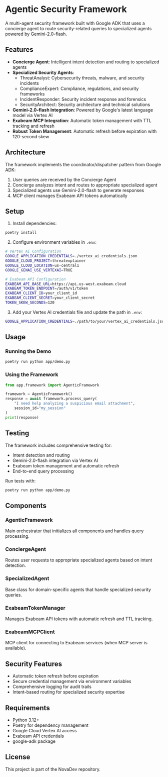 # Agentic Security Framework

A multi-agent security framework built with Google ADK that uses a concierge agent to route security-related queries to specialized agents powered by Gemini-2.0-flash.

## Features

- **Concierge Agent**: Intelligent intent detection and routing to specialized agents
- **Specialized Security Agents**: 
  - ThreatAnalyst: Cybersecurity threats, malware, and security incidents
  - ComplianceExpert: Compliance, regulations, and security frameworks
  - IncidentResponder: Security incident response and forensics
  - SecurityArchitect: Security architecture and technical solutions
- **Gemini-2.0-flash Integration**: Powered by Google's latest language model via Vertex AI
- **Exabeam MCP Integration**: Automatic token management with TTL tracking and refresh
- **Robust Token Management**: Automatic refresh before expiration with 120-second skew

## Architecture

The framework implements the coordinator/dispatcher pattern from Google ADK:
1. User queries are received by the Concierge Agent
2. Concierge analyzes intent and routes to appropriate specialized agent
3. Specialized agents use Gemini-2.0-flash to generate responses
4. MCP client manages Exabeam API tokens automatically

## Setup

1. Install dependencies:
```bash
poetry install
```

2. Configure environment variables in `.env`:
```bash
# Vertex AI Configuration
GOOGLE_APPLICATION_CREDENTIALS=./vertex_ai_credentials.json
GOOGLE_CLOUD_PROJECT=threatexplainer
GOOGLE_CLOUD_LOCATION=us-central1
GOOGLE_GENAI_USE_VERTEXAI=TRUE

# Exabeam API Configuration
EXABEAM_API_BASE_URL=https://api.us-west.exabeam.cloud
EXABEAM_TOKEN_ENDPOINT=/auth/v1/token
EXABEAM_CLIENT_ID=your_client_id
EXABEAM_CLIENT_SECRET=your_client_secret
TOKEN_SKEW_SECONDS=120
```

3. Add your Vertex AI credentials file and update the path in `.env`:
```bash
GOOGLE_APPLICATION_CREDENTIALS=./path/to/your/vertex_ai_credentials.json
```

## Usage

### Running the Demo
```bash
poetry run python app/demo.py
```

### Using the Framework
```python
from app.framework import AgenticFramework

framework = AgenticFramework()
response = await framework.process_query(
    "I need help analyzing a suspicious email attachment", 
    session_id="my_session"
)
print(response)
```

## Testing

The framework includes comprehensive testing for:
- Intent detection and routing
- Gemini-2.0-flash integration via Vertex AI
- Exabeam token management and automatic refresh
- End-to-end query processing

Run tests with:
```bash
poetry run python app/demo.py
```

## Components

### AgenticFramework
Main orchestrator that initializes all components and handles query processing.

### ConciergeAgent
Routes user requests to appropriate specialized agents based on intent detection.

### SpecializedAgent
Base class for domain-specific agents that handle specialized security queries.

### ExabeamTokenManager
Manages Exabeam API tokens with automatic refresh and TTL tracking.

### ExabeamMCPClient
MCP client for connecting to Exabeam services (when MCP server is available).

## Security Features

- Automatic token refresh before expiration
- Secure credential management via environment variables
- Comprehensive logging for audit trails
- Intent-based routing for specialized security expertise

## Requirements

- Python 3.12+
- Poetry for dependency management
- Google Cloud Vertex AI access
- Exabeam API credentials
- google-adk package

## License

This project is part of the NovaDev repository.
